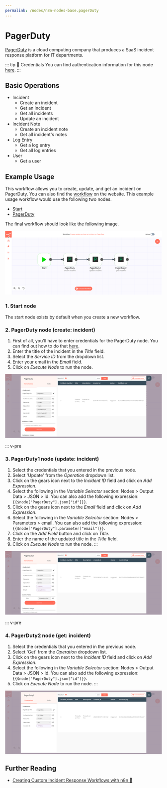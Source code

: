 ```yaml
---
permalink: /nodes/n8n-nodes-base.pagerDuty
---
```


# PagerDuty

[PagerDuty](https://www.pagerduty.com/) is a cloud computing company that produces a SaaS incident response platform for IT departments.

::: tip 🔑 Credentials
You can find authentication information for this node [here](../../../credentials/PagerDuty/README.md).
:::

## Basic Operations

- Incident
    - Create an incident
    - Get an incident
    - Get all incidents
    - Update an incident
- Incident Note
    - Create an incident note
    - Get all incident's notes
- Log Entry
    - Get a log entry
    - Get all log entries
- User
    - Get a user


## Example Usage

This workflow allows you to create, update, and get an incident on PagerDuty. You can also find the [workflow](https://n8n.io/workflows/411) on the website. This example usage workflow would use the following two nodes.
- [Start](../../core-nodes/Start/README.md)
- [PagerDuty]()

The final workflow should look like the following image.

![A workflow with the PagerDuty node](./workflow.png)

### 1. Start node

The start node exists by default when you create a new workflow.


### 2. PagerDuty node (create: incident)

1. First of all, you'll have to enter credentials for the PagerDuty node. You can find out how to do that [here](../../../credentials/PagerDuty/README.md).
2. Enter the title of the incident in the *Title* field.
3. Select the *Service ID* from the dropdown list.
4. Enter your email in the *Email* field.
5. Click on *Execute Node* to run the node.

![Using the PagerDuty node to create an incident](./PagerDuty_node.png)


::: v-pre
### 3. PagerDuty1 node (update: incident)

1. Select the credentials that you entered in the previous node.
2. Select 'Update' from the *Operation* dropdown list.
3. Click on the gears icon next to the *Incident ID* field and click on *Add Expression*.
4. Select the following in the *Variable Selector* section: Nodes > Output Data > JSON > id. You can also add the following expression: `{{$node["PagerDuty"].json["id"]}}`.
5. Click on the gears icon next to the *Email* field and click on *Add Expression*.
6. Select the following in the *Variable Selector* section: Nodes > Parameters > email. You can also add the following expression: `{{$node["PagerDuty"].parameter["email"]}}`.
7. Click on the *Add Field* button and click on *Title*.
8. Enter the name of the updated title in the *Title* field.
9. Click on *Execute Node* to run the node.
:::

![Using the PagerDuty node to update an incident](./PagerDuty1_node.png)


::: v-pre
### 4. PagerDuty2 node (get: incident)

1. Select the credentials that you entered in the previous node.
2. Select 'Get' from the *Operation* dropdown list.
3. Click on the gears icon next to the *Incident ID* field and click on *Add Expression*.
4. Select the following in the *Variable Selector* section: Nodes > Output Data > JSON > id. You can also add the following expression: `{{$node["PagerDuty"].json["id"]}}`.
5. Click on *Execute Node* to run the node.
:::

![Using the PagerDuty node to get an incident](./PagerDuty2_node.png)


## Further Reading

- [Creating Custom Incident Response Workflows with n8n 🚨](https://medium.com/n8n-io/creating-custom-incident-response-workflows-with-n8n-9baef0bbedb9)
